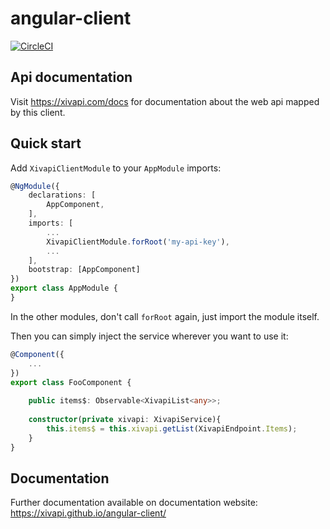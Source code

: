 # angular-client

[![CircleCI](https://circleci.com/gh/xivapi/angular-client/tree/master.svg?style=shield)](https://circleci.com/gh/xivapi/angular-client/tree/master)

## Api documentation

Visit https://xivapi.com/docs for documentation about the web api mapped by this client.

## Quick start

Add `XivapiClientModule` to your `AppModule` imports:

```ts
@NgModule({
    declarations: [
        AppComponent,
    ],
    imports: [
        ...
        XivapiClientModule.forRoot('my-api-key'),        
        ...
    ],
    bootstrap: [AppComponent]
})
export class AppModule {
}
```

In the other modules, don't call `forRoot` again, just import the module itself.

Then you can simply inject the service wherever you want to use it:

```ts
@Component({
    ...
})
export class FooComponent {
    
    public items$: Observable<XivapiList<any>>;
    
    constructor(private xivapi: XivapiService){
        this.items$ = this.xivapi.getList(XivapiEndpoint.Items);
    }
}
```

## Documentation

Further documentation available on documentation website: https://xivapi.github.io/angular-client/
